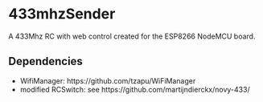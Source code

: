 <h1>433mhzSender</h1>

A 433Mhz RC with web control created for the ESP8266 NodeMCU board.

<h2>Dependencies</h2>
<ul>
  <li>WifiManager: https://github.com/tzapu/WiFiManager</li>
  <li>modified RCSwitch: see https://github.com/martijndierckx/novy-433/</li>
</ul>
